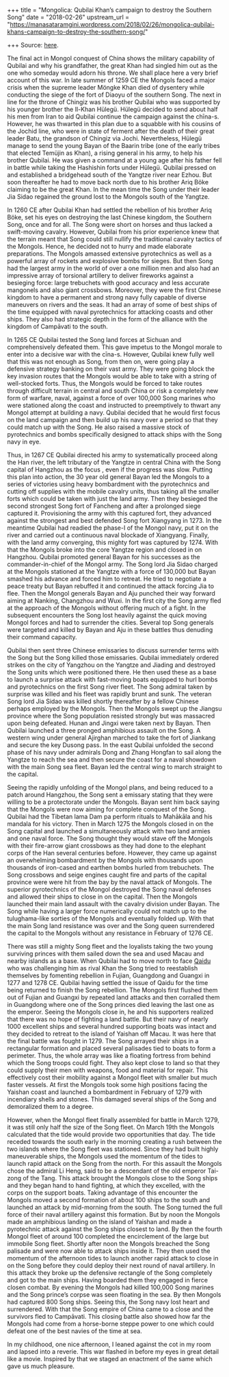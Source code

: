 +++
title = "Mongolica: Qubilai Khan’s campaign to destroy the Southern Song"
date = "2018-02-26"
upstream_url = "https://manasataramgini.wordpress.com/2018/02/26/mongolica-qubilai-khans-campaign-to-destroy-the-southern-song/"

+++
Source: [here](https://manasataramgini.wordpress.com/2018/02/26/mongolica-qubilai-khans-campaign-to-destroy-the-southern-song/).

The final act in Mongol conquest of China shows the military capability
of Qubilai and why his grandfather, the great Khan had singled him out
as the one who someday would adorn his throne. We shall place here a
very brief account of this war. In late summer of 1259 CE the Mongols
faced a major crisis when the supreme leader Möngke Khan died of
dysentery while conducting the siege of the fort of Diaoyu of the
southern Song. The next in line for the throne of Chingiz was his
brother Qubilai who was supported by his younger brother the Il-Khan
Hülegü. Hülegü decided to send about half his men from Iran to aid
Qubilai continue the campaign against the chīna-s. However, he was
thwarted in this plan due to a squabble with his cousins of the Jochid
line, who were in state of ferment after the death of their great leader
Batu, the grandson of Chingiz via Jochi. Nevertheless, Hülegü manage to
send the young Bayan of the Baarin tribe (one of the early tribes that
elected Temüjin as Khan), a rising general in his army, to help his
brother Qubilai. He was given a command at a young age after his father
fell in battle while taking the Hashishin forts under Hülegü. Qubilai
pressed on and established a bridgehead south of the Yangtze river near
Ezhou. But soon thereafter he had to move back north due to his brother
Ariq Böke claiming to be the great Khan. In the mean time the Song under
their leader Jia Sidao regained the ground lost to the Mongols south of
the Yangtze.

In 1260 CE after Qubilai Khan had settled the rebellion of his brother
Ariq Böke, set his eyes on destroying the last Chinese kingdom, the
Southern Song, once and for all. The Song were short on horses and thus
lacked a swift-moving cavalry. However, Qubilai from his prior
experience knew that the terrain meant that Song could still nullify the
traditional cavalry tactics of the Mongols. Hence, he decided not to
hurry and made elaborate preparations. The Mongols amassed extensive
pyrotechnics as well as a powerful array of rockets and explosive bombs
for sieges. But then Song had the largest army in the world of over a
one million men and also had an impressive array of torsional artillery
to deliver fireworks against a besieging force: large trebuchets with
good accuracy and less accurate mangonels and also giant crossbows.
Moreover, they were the first Chinese kingdom to have a permanent and
strong navy fully capable of diverse maneuvers on rivers and the seas.
It had an array of some of best ships of the time equipped with naval
pyrotechnics for attacking coasts and other ships. They also had
strategic depth in the form of the alliance with the kingdom of
Campāvati to the south.

In 1265 CE Qubilai tested the Song land forces at Sichuan and
comprehensively defeated them. This gave impetus to the Mongol morale to
enter into a decisive war with the cīna-s. However, Qubilai knew fully
well that this was not enough as Song, from then on, were going play a
defensive strategy banking on their vast army. They were going block the
key invasion routes that the Mongols would be able to take with a string
of well-stocked forts. Thus, the Mongols would be forced to take routes
through difficult terrain in central and south China or risk a
completely new form of warfare, naval, against a force of over 100,000
Song marines who were stationed along the coast and instructed to
preemptively to thwart any Mongol attempt at building a navy. Qubilai
decided that he would first focus on the land campaign and then build up
his navy over a period so that they could match up with the Song. He
also raised a massive stock of pyrotechnics and bombs specifically
designed to attack ships with the Song navy in eye.

Thus, in 1267 CE Qubilai directed his army to systematically proceed
along the Han river, the left tributary of the Yangtze in central China
with the Song capital of Hangzhou as the focus , even if the progress
was slow. Putting this plan into action, the 30 year old general Bayan
led the Mongols to a series of victories using heavy bombardment with
the pyrotechnics and cutting off supplies with the mobile cavalry units,
thus taking all the smaller forts which could be taken with just the
land army. Then they besieged the second strongest Song fort of Fancheng
and after a prolonged siege captured it. Provisioning the army with this
captured fort, they advanced against the strongest and best defended
Song fort Xiangyang in 1273. In the meantime Qubilai had readied the
phase-I of the Mongol navy, put it on the river and carried out a
continuous naval blockade of Xiangyang. Finally, with the land army
converging, this mighty fort was captured by 1274. With that the Mongols
broke into the core Yangtze region and closed in on Hangzhou. Qubilai
promoted general Bayan for his successes as the commander-in-chief of
the Mongol army. The Song lord Jia Sidao charged at the Mongols
stationed at the Yangtze with a force of 130,000 but Bayan smashed his
advance and forced him to retreat. He tried to negotiate a peace treaty
but Bayan rebuffed it and continued the attack forcing Jia to flee. Then
the Mongol generals Bayan and Aju punched their way forward aiming at
Nanking, Changzhou and Wuxi. In the first city the Song army fled at the
approach of the Mongols without offering much of a fight. In the
subsequent encounters the Song lost heavily against the quick moving
Mongol forces and had to surrender the cities. Several top Song generals
were targeted and killed by Bayan and Aju in these battles thus denuding
their command capacity.

Qubilai then sent three Chinese emissaries to discuss surrender terms
with the Song but the Song killed those emissaries. Qubilai immediately
ordered strikes on the city of Yangzhou on the Yangtze and Jiading and
destroyed the Song units which were positioned there. He then used these
as a base to launch a surprise attack with fast-moving boats equipped to
hurl bombs and pyrotechnics on the first Song river fleet. The Song
admiral taken by surprise was killed and his fleet was rapidly brunt and
sunk. The veteran Song lord Jia Sidao was killed shortly thereafter by a
fellow Chinese perhaps employed by the Mongols. Then the Mongols swept
up the Jiangsu province where the Song population resisted strongly but
was massacred upon being defeated. Hunan and Jingxi were taken next by
Bayan. Then Qubilai launched a three pronged amphibious assault on the
Song. A western wing under general Ajirghan marched to take the fort of
Jiankang and secure the key Dusong pass. In the east Qubilai unfolded
the second phase of his navy under admirals Dong and Zhang Hongfan to
sail along the Yangtze to reach the sea and then secure the coast for a
naval showdown with the main Song sea fleet. Bayan led the central wing
to march straight to the capital.

Seeing the rapidly unfolding of the Mongol plans, and being reduced to a
patch around Hangzhou, the Song sent a emissary stating that they were
willing to be a protectorate under the Mongols. Bayan sent him back
saying that the Mongols were now aiming for complete conquest of the
Song. Qubilai had the Tibetan lama Dam pa perform rituals to Mahākāla
and his mandala for his victory. Then in March 1275 the Mongols closed
in on the Song capital and launched a simultaneously attack with two
land armies and one naval force. The Song thought they would stave off
the Mongols with their fire-arrow giant crossbows as they had done to
the elephant corps of the Han several centuries before. However, they
came up against an overwhelming bombardment by the Mongols with
thousands upon thousands of iron-cased and earthen bombs hurled from
trebuchets. The Song crossbows and seige engines caught fire and parts
of the capital province were were hit from the bay by the naval attack
of Mongols. The superior pyrotechnics of the Mongol destroyed the Song
naval defenses and allowed their ships to close in on the capital. Then
the Mongols launched their main land assault with the cavalry division
under Bayan. The Song while having a larger force numerically could not
match up to the tulughama-like sorties of the Mongols and eventually
folded up. With that the main Song land resistance was over and the Song
queen surrendered the capital to the Mongols without any resistance in
February of 1276 CE.

There was still a mighty Song fleet and the loyalists taking the two
young surviving princes with them sailed down the sea and used Macau and
nearby islands as a base. When Qubilai had to move north to face
[Qaidu](https://manasataramgini.wordpress.com/2013/12/09/some-reflections-on-the-khans-qaidu-and-dua-and-the-great-khans-lost-legacy/)
who was challenging him as rival Khan the Song tried to reestablish
themselves by fomenting rebellion in Fujian, Guangdong and Guangxi in
1277 and 1278 CE. Qubilai having settled the issue of Qaidu for the time
being returned to finish the Song rebellion. The Mongols first flushed
them out of Fujian and Guangxi by repeated land attacks and then
corralled them in Guangdong where one of the Song princes died leaving
the last one as the emperor. Seeing the Mongols close in, he and his
supporters realized that there was no hope of fighting a land battle.
But their navy of nearly 1000 excellent ships and several hundred
supporting boats was intact and they decided to retreat to the island of
Yaishan off Macau. It was here that the final battle was fought in 1279.
The Song arrayed their ships in a rectangular formation and placed
several palisades tied to boats to form a perimeter. Thus, the whole
array was like a floating fortress from behind which the Song troops
could fight. They also kept close to land so that they could supply
their men with weapons, food and material for repair. This effectively
cost their mobility against a Mongol fleet with smaller but much faster
vessels. At first the Mongols took some high positions facing the
Yaishan coast and launched a bombardment in February of 1279 with
incendiary shells and stones. This damaged several ships of the Song and
demoralized them to a degree.

However, when the Mongol fleet finally assembled for battle in March
1279, it was still only half the size of the Song fleet. On March 19th
the Mongols calculated that the tide would provide two opportunities
that day. The tide receded towards the south early in the morning
creating a rush between the two islands where the Song fleet was
stationed. Since they had built highly maneuverable ships, the Mongols
used the momentum of the tides to launch rapid attack on the Song from
the north. For this assault the Mongols chose the admiral Li Heng, said
to be a descendant of the old emperor Tai-zong of the Tang. This attack
brought the Mongols close to the Song ships and they began hand to hand
fighting, at which they excelled, with the corps on the support boats.
Taking advantage of this encounter the Mongols moved a second formation
of about 100 ships to the south and launched an attack by mid-morning
from the south. The Song turned the full force of their naval artillery
against this formation. But by noon the Mongols made an amphibious
landing on the island of Yaishan and made a pyrotechnic attack against
the Song ships closest to land. By then the fourth Mongol fleet of
around 100 completed the encirclement of the large but immobile Song
fleet. Shortly after noon the Mongols breached the Song palisade and
were now able to attack ships inside it. They then used the momentum of
the afternoon tides to launch another rapid attack to close in on the
Song before they could deploy their next round of naval artillery. In
this attack they broke up the defensive rectangle of the Song completely
and got to the main ships. Having boarded them they engaged in fierce
closen combat. By evening the Mongols had killed 100,000 Song marines
and the Song prince’s corpse was seen floating in the sea. By then
Mongols had captured 800 Song ships. Seeing this, the Song navy lost
heart and surrendered. With that the Song empire of China came to a
close and the survivors fled to Campāvati. This closing battle also
showed how far the Mongols had come from a horse-borne steppe power to
one which could defeat one of the best navies of the time at sea.

In my childhood, one nice afternoon, I leaned against the cot in my room
and lapsed into a reverie. This war flashed in before my eyes in great
detail like a movie. Inspired by that we staged an enactment of the same
which gave us much pleasure.

